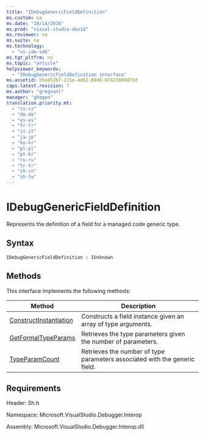 ```yaml
---
title: "IDebugGenericFieldDefinition"
ms.custom: na
ms.date: "10/14/2016"
ms.prod: "visual-studio-dev14"
ms.reviewer: na
ms.suite: na
ms.technology: 
  - "vs-ide-sdk"
ms.tgt_pltfrm: na
ms.topic: "article"
helpviewer_keywords: 
  - "IDebugGenericFieldDefinition interface"
ms.assetid: b5a853b7-221e-4d62-8948-07423089d75d
caps.latest.revision: 7
ms.author: "gregvanl"
manager: "ghogen"
translation.priority.mt: 
  - "cs-cz"
  - "de-de"
  - "es-es"
  - "fr-fr"
  - "it-it"
  - "ja-jp"
  - "ko-kr"
  - "pl-pl"
  - "pt-br"
  - "ru-ru"
  - "tr-tr"
  - "zh-cn"
  - "zh-tw"
---
```

# IDebugGenericFieldDefinition
Represents the definition of a field for a managed code generic type.  
  
## Syntax  
  
```  
IDebugGenericFieldDefinition : IUnknown  
```  
  
## Methods  
 This interface implements the following methods:  
  
|Method|Description|  
|------------|-----------------|  
|[ConstructInstantiation](../extensibility/idebuggenericfielddefinition--constructinstantiation.md)|Constructs a field instance given an array of type arguments.|  
|[GetFormalTypeParams](../extensibility/idebuggenericfielddefinition--getformaltypeparams.md)|Retrieves the type parameters given the number of parameters.|  
|[TypeParamCount](../extensibility/idebuggenericfielddefinition--typeparamcount.md)|Retrieves the number of type parameters associated with the generic field.|  
  
## Requirements  
 Header: Sh.h  
  
 Namespace: Microsoft.VisualStudio.Debugger.Interop  
  
 Assembly: Microsoft.VisualStudio.Debugger.Interop.dll